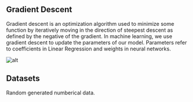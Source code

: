 ## Gradient Descent  
Gradient descent is an optimization algorithm used to minimize some function by iteratively moving in the direction of steepest descent as defined by the negative of the gradient. In machine learning, we use gradient descent to update the parameters of our model. Parameters refer to coefficients in Linear Regression and weights in neural networks.  

![alt](http://sebastianraschka.com/images/faq/closed-form-vs-gd/ball.png)

## Datasets  
Random generated numberical data.  
